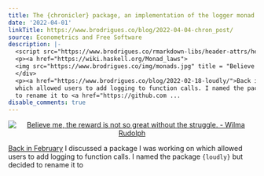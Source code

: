 ```yaml
---
title: The {chronicler} package, an implementation of the logger monad in R
date: '2022-04-01'
linkTitle: https://www.brodrigues.co/blog/2022-04-04-chron_post/
source: Econometrics and Free Software
description: |-
  <script src="https://www.brodrigues.co/rmarkdown-libs/header-attrs/header-attrs.js"></script> <div style="text-align:center;">
  <p><a href="https://wiki.haskell.org/Monad_laws">
  <img src="https://www.brodrigues.co/img/monads.jpg" title = "Believe me, the reward is not so great without the struggle. - Wilma Rudolph"></a></p>
  </div>
  <p><a href="https://www.brodrigues.co/blog/2022-02-18-loudly/">Back in February</a> I discussed a package I was working on
  which allowed users to add logging to function calls. I named the package <code>{loudly}</code> but decided
  to rename it to <a href="https://github.com ...
disable_comments: true
---
```

<script src="https://www.brodrigues.co/rmarkdown-libs/header-attrs/header-attrs.js"></script> <div style="text-align:center;">
<p><a href="https://wiki.haskell.org/Monad_laws">
<img src="https://www.brodrigues.co/img/monads.jpg" title = "Believe me, the reward is not so great without the struggle. - Wilma Rudolph"></a></p>
</div>
<p><a href="https://www.brodrigues.co/blog/2022-02-18-loudly/">Back in February</a> I discussed a package I was working on
which allowed users to add logging to function calls. I named the package <code>{loudly}</code> but decided
to rename it to <a href="https://github.com ...